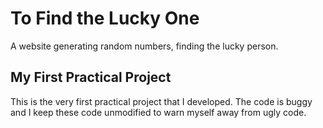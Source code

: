 To Find the Lucky One
===========
A website generating random numbers, finding the lucky person.

My First Practical Project
-----------
This is the very first practical project that I developed. The code is buggy and I keep these code unmodified to warn myself away from ugly code.